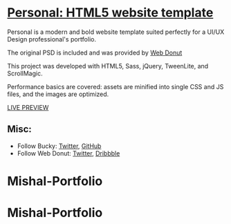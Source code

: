 # [Personal: HTML5 website template](http://buckymaler.com/featured-work/personal)

Personal is a modern and bold website template suited perfectly for a UI/UX Design professional's portfolio.

The original PSD is included and was provided by [Web Donut](http://webdonut.net)

This project was developed with HTML5, Sass, jQuery, TweenLite, and ScrollMagic.

Performance basics are covered: assets are minified into single CSS and JS files, and the images are optimized.

[LIVE PREVIEW](http://buckymaler.com/featured-work/personal)

## Misc:

* Follow Bucky: [Twitter](https://twitter.com/BuckyMaler), [GitHub](https://github.com/BuckyMaler)
* Follow Web Donut: [Twitter](https://twitter.com/@thewebdonut), [Dribbble](https://dribbble.com/WebDonut)
# Mishal-Portfolio
# Mishal-Portfolio
